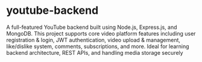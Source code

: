 # youtube-backend
A full-featured YouTube backend built using Node.js, Express.js, and MongoDB. This project supports core video platform features including user registration & login, JWT authentication, video upload & management, like/dislike system, comments, subscriptions, and more. Ideal for learning backend architecture, REST APIs, and handling media storage securely
